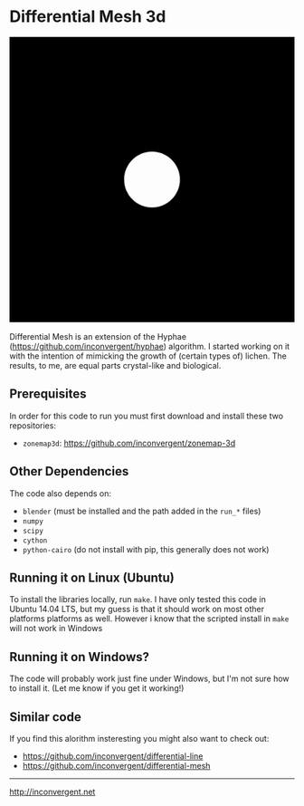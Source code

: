 # Differential Mesh 3d

![ani](/img/ani.gif?raw=true "animation")

Differential Mesh is an extension of the Hyphae
(https://github.com/inconvergent/hyphae) algorithm. I started working on it
with the intention of mimicking the growth of (certain types of) lichen. The
results, to me, are equal parts crystal-like and biological.

## Prerequisites

In order for this code to run you must first download and install these two
repositories:

*    `zonemap3d`: https://github.com/inconvergent/zonemap-3d

## Other Dependencies

The code also depends on:

*    `blender` (must be installed and the path added in the `run_*` files)
*    `numpy`
*    `scipy`
*    `cython`
*    `python-cairo` (do not install with pip, this generally does not work)

## Running it on Linux (Ubuntu)

To install the libraries locally, run `make`. I have only tested this code in
Ubuntu 14.04 LTS, but my guess is that it should work on most other platforms
platforms as well.  However i know that the scripted install in `make` will not
work in Windows

## Running it on Windows?

The code will probably work just fine under Windows, but I'm not sure how to
install it. (Let me know if you get it working!)

## Similar code

If you find this alorithm insteresting you might also want to check out:

*    https://github.com/inconvergent/differential-line
*    https://github.com/inconvergent/differential-mesh

-----------
http://inconvergent.net

